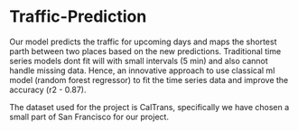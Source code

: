 # Traffic-Prediction

Our model predicts the traffic for upcoming days and maps the shortest parth between two places based on the new predictions. Traditional time series models dont fit will with small intervals (5 min) and also cannot handle missing data. Hence, an innovative approach to use classical ml model (random forest regressor) to fit the time series data and improve the accuracy (r2 - 0.87).

The dataset used for the project is CalTrans, specifically we have chosen a small part of San Francisco for our project.
